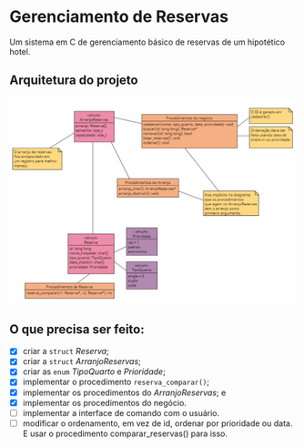 # Gerenciamento de Reservas
Um sistema em C de gerenciamento básico de reservas de um hipotético hotel.
## Arquitetura do projeto
![arquitetura do projeto](diagrama_arquitetura.jpeg)
## O que precisa ser feito:
- [x] criar a `struct` *Reserva*;
- [x] criar a `struct` *ArranjoReservas*;
- [x] criar as `enum` *TipoQuarto* e *Prioridade*;
- [x] implementar o procedimento `reserva_comparar()`;
- [x] implementar os procedimentos do *ArranjoReservas*; e
- [x] implementar os procedimentos do negócio.
- [ ] implementar a interface de comando com o usuário.
- [ ] modificar o ordenamento, em vez de id, ordenar por prioridade ou data. E usar o procedimento comparar_reservas() para isso.

